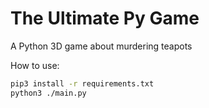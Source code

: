 # The Ultimate Py Game

A Python 3D game about murdering teapots

How to use:
~~~bash
pip3 install -r requirements.txt
python3 ./main.py
~~~